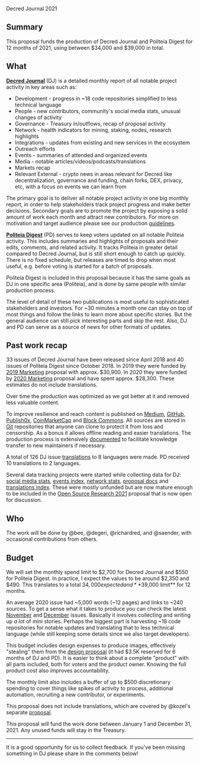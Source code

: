 Decred Journal 2021

## Summary

This proposal funds the production of Decred Journal and Politeia Digest for 12 months of 2021, using between $34,000 and $39,000 in total.

## What

[**Decred Journal**](https://xaur.github.io/decred-news/) (DJ) is a detailed monthly report of all notable project activity in key areas such as:

- Development - progress in ~18 code repositories simplified to less technical language
- People - new contributors, community's social media stats, unusual changes of activity
- Governance - Treasury in/outflows, recap of proposal activity
- Network - health indicators for mining, staking, nodes, research highlights
- Integrations - updates from existing and new services in the ecosystem
- Outreach efforts
- Events - summaries of attended and organized events
- Media - notable articles/videos/podcasts/translations
- Markets recap
- Relevant External - crypto news in areas relevant for Decred like decentralization, governance and funding, chain forks, DEX, privacy, etc, with a focus on events we can learn from

The primary goal is to deliver all notable project activity in one big monthly report, in order to help stakeholders track project progress and make better decisions. Secondary goals are to promote the project by exposing a solid amount of work each month and attract new contributors. For more on motivation and target audience please see our production [guidelines](https://github.com/xaur/decred-news/blob/docs/guidelines.md#goals).

[**Politeia Digest**](https://blockcommons.red/politeia-digest/) (PD) serves to keep voters updated on all notable Politeia activity. This includes summaries and highlights of proposals and their edits, comments, and related activity. It tracks Politeia in greater detail compared to Decred Journal, but is still short enough to catch up quickly. There is no fixed schedule, but releases are timed to drop when most useful, e.g. before voting is started for a batch of proposals.

Politeia Digest is included in this proposal because it has the same goals as DJ in one specific area (Politeia), and is done by same people with similar production process.

The level of detail of these two publications is most useful to sophisticated stakeholders and investors. For ~30 minutes a month one can stay on top of most things and follow the links to learn more about specific stories. But the general audience can still pick interesting parts and skip the rest. Also, DJ and PD can serve as a source of news for other formats of updates.

## Past work recap

33 issues of Decred Journal have been released since April 2018 and 40 issues of Politeia Digest since October 2018. In 2019 they were funded by [2019 Marketing](https://proposals.decred.org/proposals/c84a766) proposal with approx. $30,900. In 2020 they were funded by [2020 Marketing](https://proposals.decred.org/proposals/c830ea5) proposal and have spent approx. $28,300. These estimates do not include translations.

Over time the production was optimized as we got better at it and removed less valuable content.

To improve resilience and reach content is published on [Medium](https://medium.com/decred/journals/home), [GitHub](https://xaur.github.io/decred-news/), [Publish0x](https://www.publish0x.com/decredjournal), [CoinMarketCap](https://coinmarketcap.com/headlines/signals/decred-journal-december-2020-decred/) and [Block Commons](https://blockcommons.red/politeia-digest/). All sources are stored in [Git](https://github.com/xaur/decred-news/blob/docs/guidelines.md#why-git) repositories that anyone can clone to protect it from loss and censorship. As a bonus it allows offline reading and easier translations. The production process is extensively [documented](https://github.com/xaur/decred-news/blob/docs/guidelines.md) to facilitate knowledge transfer to new maintainers if necessary.

A total of 126 DJ issue [translations](https://xaur.github.io/decred-news/) to 8 languages were made. PD received 10 translations to 2 languages.

Several data tracking projects were started while collecting data for DJ: [social media stats](https://github.com/decredcommunity/social-media-stats), [events index](https://github.com/decredcommunity/events), [network stats](https://github.com/decredcommunity/network-stats), [proposal docs](https://github.com/decredcommunity/proposals) and [translations index](https://github.com/decredcommunity/translations). These were mostly unfunded but are now mature enough to be included in the [Open Source Research 2021](https://proposals.decred.org/proposals/020b8b0) proposal that is now open for discussion.

## Who

The work will be done by @bee, @degeri, @richardred, and @saender, with occasional contributions from others.

## Budget

We will set the monthly spend limit to $2,700 for Decred Journal and $550 for Politeia Digest. In practice, I expect the values to be around $2,350 and $490. This translates to a total $34,000 expected and **$39,000 limit** for 12 months.

An average 2020 issue had ~5,000 words (~12 pages) and links to ~240 sources. To get a sense what it takes to produce you can check the latest [November](https://xaur.github.io/decred-news/journal/202011.html) and [December](https://xaur.github.io/decred-news/journal/202012.html) issues. Basically it involves collecting and writing up _a lot_ of mini stories. Perhaps the biggest part is harvesting ~18 code repositories for notable updates and translating that to less technical language (while still keeping some details since we also target developers).

This budget includes design expenses to produce images, effectively "stealing" them from the [design proposal](https://proposals.decred.org/proposals/1dc1571) (it had $3.5K reserved for 6 months of DJ and PD). It is easier to think about a complete "product" with all parts included, both for voters and the product owner. Knowing the full product cost also improves accountability.

The monthly limit also includes a buffer of up to $500 discretionary spending to cover things like spikes of activity to process, additional automation, recruiting a new contributor, or experiments.

This proposal does not include translations, which are covered by @kozel's separate [proposal](https://proposals.decred.org/proposals/c093b8a).

This proposal will fund the work done between January 1 and December 31, 2021. Any unused funds will stay in the Treasury.

---

It is a good opportunity for us to collect feedback. If you've been missing something in DJ please share in the comments below!
